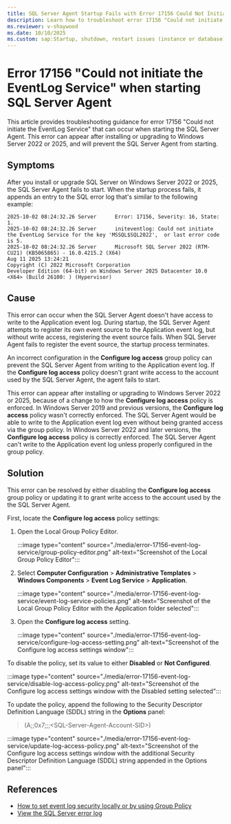 ```yaml
---
title: SQL Server Agent Startup Fails with Error 17156 Could Not Initiate the EventLog Service
description: Learn how to troubleshoot error 17156 "Could not initiate the EventLog Service" when starting SQL Server Agent.
ms.reviewer: v-shaywood
ms.date: 10/10/2025
ms.custom: sap:Startup, shutdown, restart issues (instance or database)\Cannot start SQL Server
---
```


# Error 17156 "Could not initiate the EventLog Service" when starting SQL Server Agent

This article provides troubleshooting guidance for error 17156 "Could not initiate the EventLog Service" that can occur when starting the SQL Server Agent. This error can appear after installing or upgrading to Windows Server 2022 or 2025, and will prevent the SQL Server Agent from starting.

## Symptoms

After you install or upgrade SQL Server on Windows Server 2022 or 2025, the SQL Server Agent fails to start. When the startup process fails, it appends an entry to the SQL error log that's similar to the following example:

```log
2025-10-02 08:24:32.26 Server      Error: 17156, Severity: 16, State: 1.
2025-10-02 08:24:32.26 Server      initeventlog: Could not initiate the EventLog Service for the key 'MSSQL$SQL2022',  or last error code is 5.
2025-10-02 08:24:32.26 Server      Microsoft SQL Server 2022 (RTM-CU21) (KB5065865) - 16.0.4215.2 (X64)
Aug 11 2025 13:24:21
Copyright (C) 2022 Microsoft Corporation
Developer Edition (64-bit) on Windows Server 2025 Datacenter 10.0 <X64> (Build 26100: ) (Hypervisor)
```

## Cause

This error can occur when the SQL Server Agent doesn't have access to write to the Application event log. During startup, the SQL Server Agent attempts to register its own event source to the Application event log, but without write access, registering the event source fails. When SQL Server Agent fails to register the event source, the startup process terminates.

An incorrect configuration in the **Configure log access** group policy can prevent the SQL Server Agent from writing to the Application event log. If the **Configure log access** policy doesn't grant write access to the account used by the SQL Server Agent, the agent fails to start.

This error can appear after installing or upgrading to Windows Server 2022 or 2025, because of a change to how the **Configure log access** policy is enforced. In Windows Server 2019 and previous versions, the **Configure log access** policy wasn't correctly enforced. The SQL Server Agent would be able to write to the Application event log even without being granted access via the group policy. In Windows Server 2022 and later versions, the **Configure log access** policy is correctly enforced. The SQL Server Agent can't write to the Application event log unless properly configured in the group policy.

## Solution

This error can be resolved by either disabling the **Configure log access** group policy or updating it to grant write access to the account used by the the SQL Server Agent.

First, locate the **Configure log access** policy settings:

1. Open the Local Group Policy Editor.

   :::image type="content" source="./media/error-17156-event-log-service/group-policy-editor.png" alt-text="Screenshot of the Local Group Policy Editor":::

1. Select **Computer Configuration** > **Administrative Templates** > **Windows Components** > **Event Log Service** > **Application**.

   :::image type="content" source="./media/error-17156-event-log-service/event-log-service-policies.png" alt-text="Screenshot of the Local Group Policy Editor with the Application folder selected":::

1. Open the **Configure log access** setting.

   :::image type="content" source="./media/error-17156-event-log-service/configure-log-access-setting.png" alt-text="Screenshot of the Configure log access settings window":::

To disable the policy, set its value to either **Disabled** or **Not Configured**.

:::image type="content" source="./media/error-17156-event-log-service/disable-log-access-policy.png" alt-text="Screenshot of the Configure log access settings window with the Disabled setting selected":::

To update the policy, append the following to the Security Descriptor Definition Language (SDDL) string in the **Options** panel:

> (A;;0x7;;;\<SQL-Server-Agent-Account-SID\>)

:::image type="content" source="./media/error-17156-event-log-service/update-log-access-policy.png" alt-text="Screenshot of the Configure log access settings window with the additional Security Descriptor Definition Language (SDDL) string appended in the Options panel":::

## References

- [How to set event log security locally or by using Group Policy](~/windows-server/group-policy/set-event-log-security-locally-or-via-group-policy.md)
- [View the SQL Server error log](/sql/tools/configuration-manager/viewing-the-sql-server-error-log)
